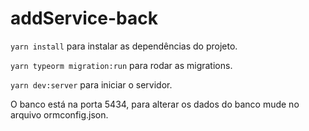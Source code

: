 # addService-back

`yarn install` para instalar as dependências do projeto.

`yarn typeorm migration:run` para rodar as migrations.

`yarn dev:server` para iniciar o servidor.

O banco está na porta 5434, para alterar os dados do banco mude no arquivo ormconfig.json.
